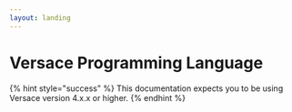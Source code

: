 ```yaml
---
layout: landing
---
```


# Versace Programming Language

{% hint style="success" %}
This documentation expects you to be using Versace version 4.x.x or higher.
{% endhint %}

